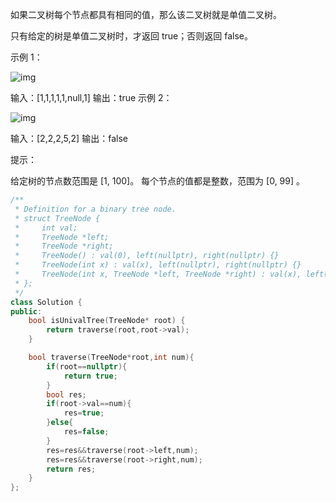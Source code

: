 如果二叉树每个节点都具有相同的值，那么该二叉树就是单值二叉树。

只有给定的树是单值二叉树时，才返回 true；否则返回 false。

 

示例 1：

![img](https://assets.leetcode-cn.com/aliyun-lc-upload/uploads/2018/12/29/screen-shot-2018-12-25-at-50104-pm.png)

输入：[1,1,1,1,1,null,1]
输出：true
示例 2：

![img](https://assets.leetcode-cn.com/aliyun-lc-upload/uploads/2018/12/29/screen-shot-2018-12-25-at-50050-pm.png)

输入：[2,2,2,5,2]
输出：false


提示：

给定树的节点数范围是 [1, 100]。
每个节点的值都是整数，范围为 [0, 99] 。

```cpp
/**
 * Definition for a binary tree node.
 * struct TreeNode {
 *     int val;
 *     TreeNode *left;
 *     TreeNode *right;
 *     TreeNode() : val(0), left(nullptr), right(nullptr) {}
 *     TreeNode(int x) : val(x), left(nullptr), right(nullptr) {}
 *     TreeNode(int x, TreeNode *left, TreeNode *right) : val(x), left(left), right(right) {}
 * };
 */
class Solution {
public:
    bool isUnivalTree(TreeNode* root) {
        return traverse(root,root->val);
    }

    bool traverse(TreeNode*root,int num){
        if(root==nullptr){
            return true;
        }
        bool res;
        if(root->val==num){
            res=true;
        }else{
            res=false;
        }
        res=res&&traverse(root->left,num);
        res=res&&traverse(root->right,num);
        return res;
    }
};
```

